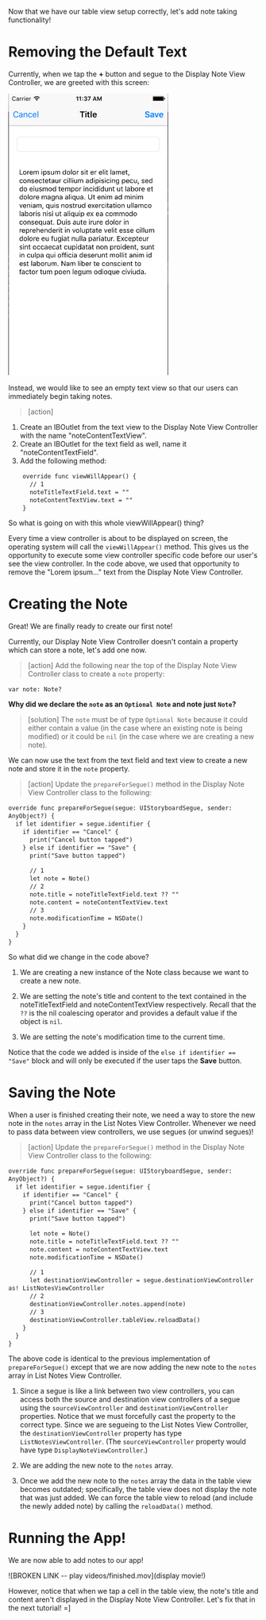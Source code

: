 
Now that we have our table view setup correctly, let's add note taking functionality!

# Removing the Default Text

Currently, when we tap the **+** button and segue to the Display Note View Controller, we are greeted with this screen:

![image of Display Note View Controller with lorem ipsum text](./images/lorem.png)

Instead, we would like to see an empty text view so that our users can immediately begin taking notes.

> [action]
1. Create an IBOutlet from the text view to the Display Note View Controller with the name "noteContentTextView".
2. Create an IBOutlet for the text field as well, name it "noteContentTextField".
3. Add the following method:
>
        override func viewWillAppear() {
          // 1
          noteTitleTextField.text = ""
          noteContentTextView.text = ""
        }


So what is going on with this whole viewWillAppear() thing?

Every time a view controller is about to be displayed on screen, the operating system will call the `viewWillAppear()` method. This gives us the opportunity to execute some view controller specific code before our user's see the view controller. In the code above, we used that opportunity to remove the "Lorem ipsum..." text from the Display Note View Controller.

# Creating the Note

Great! We are finally ready to create our first note!

Currently, our Display Note View Controller doesn't contain a property which can store a note, let's add one now.

> [action]
Add the following near the top of the Display Note View Controller class to create a `note` property:
>
    var note: Note?

**Why did we declare the `note` as an `Optional Note` and note just `Note`?**

> [solution]
The `note` must be of type `Optional Note` because it could either contain a value (in the case where an existing note is being modified) or it could be `nil` (in the case where we are creating a new note).

We can now use the text from the text field and text view to create a new note and store it in the `note` property.

> [action]
Update the `prepareForSegue()` method in the Display Note View Controller class to the following:
>
    override func prepareForSegue(segue: UIStoryboardSegue, sender: AnyObject?) {
      if let identifier = segue.identifier {
        if identifier == "Cancel" {
          print("Cancel button tapped")
        } else if identifier == "Save" {
          print("Save button tapped")
>
          // 1
          let note = Note()
          // 2
          note.title = noteTitleTextField.text ?? ""
          note.content = noteContentTextView.text
          // 3
          note.modificationTime = NSDate()
        }
      }
    }

So what did we change in the code above?

1. We are creating a new instance of the Note class because we want to create a new note.

2. We are setting the note's title and content to the text contained in the noteTitleTextField and noteContentTextView respectively. Recall that the `??` is the nil coalescing operator and provides a default value if the object is `nil`.

3. We are setting the note's modification time to the current time.

Notice that the code we added is inside of the `else if identifier == "Save"` block and will only be executed if the user taps the **Save** button.

# Saving the Note

When a user is finished creating their note, we need a way to store the new note in the `notes` array in the List Notes View Controller. Whenever we need to pass data between view controllers, we use segues (or unwind segues)!

> [action]
Update the `prepareForSegue()` method in the Display Note View Controller class to the following:
>
    override func prepareForSegue(segue: UIStoryboardSegue, sender: AnyObject?) {
      if let identifier = segue.identifier {
        if identifier == "Cancel" {
          print("Cancel button tapped")
        } else if identifier == "Save" {
          print("Save button tapped")
>
          let note = Note()
          note.title = noteTitleTextField.text ?? ""
          note.content = noteContentTextView.text
          note.modificationTime = NSDate()
>
          // 1
          let destinationViewController = segue.destinationViewController as! ListNotesViewController
          // 2
          destinationViewController.notes.append(note)
          // 3
          destinationViewController.tableView.reloadData()
        }
      }
    }

The above code is identical to the previous implementation of `prepareForSegue()` except that we are now adding the new note to the `notes` array in List Notes View Controller.

1. Since a segue is like a link between two view controllers, you can access both the source and destination view controllers of a segue using the `sourceViewController` and `destinationViewController` properties. Notice that we must forcefully cast the property to the correct type. Since we are segueing to the List Notes View Controller, the `destinationViewController` property has type `ListNotesViewController`. (The `sourceViewController` property would have type `DisplayNoteViewController`.)

2. We are adding the new note to the `notes` array.

3. Once we add the new note to the `notes` array the data in the table view becomes outdated; specifically, the table view does not display the note that was just added. We can force the table view to reload (and include the newly added note) by calling the `reloadData()` method.

# Running the App!

We are now able to add notes to our app!

![BROKEN LINK -- play videos/finished.mov](display movie!)

However, notice that when we tap a cell in the table view, the note's title and content aren't displayed in the Display Note View Controller. Let's fix that in the next tutorial! =]
